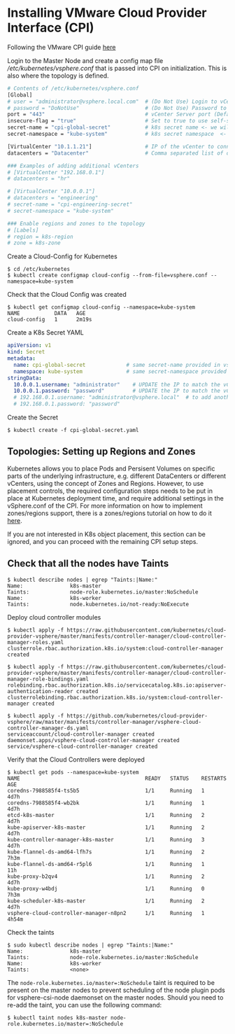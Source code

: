 <!-- markdownlint-disable MD014 -->
# Installing VMware Cloud Provider Interface (CPI)

Following the VMware CPI guide [here](https://github.com/kubernetes/cloud-provider-vsphere/blob/master/docs/book/tutorials/kubernetes-on-vsphere-with-kubeadm.md)

Login to the Master Node and create a config map file */etc/kubernetes/vsphere.conf* that is passed into CPI on initialization. This is also where the topology is defined.

```bash
# Contents of /etc/kubernetes/vsphere.conf
[Global]
# user = "administrator@vsphere.local.com"  # (Do Not Use) Login to vCenter
# password = "DoNotUse"                     # (Do Not Use) Password to vCenter
port = "443"                                # vCenter Server port (Default: 443)
insecure-flag = "true"                      # Set to true to use self-signed certificate
secret-name = "cpi-global-secret"           # k8s secret name <- we will create this later
secret-namespace = "kube-system"            # k8s secret namespace  <- we will create this later

[VirtualCenter "10.1.1.21"]                 # IP of the vCenter to connect to
datacenters = "Datacenter"                  # Comma separated list of datacenters where kubernetes node VMs are present

### Examples of adding additional vCenters
# [VirtualCenter "192.168.0.1"]
# datacenters = "hr"

# [VirtualCenter "10.0.0.1"]
# datacenters = "engineering"
# secret-name = "cpi-engineering-secret"
# secret-namespace = "kube-system"

### Enable regions and zones to the topology
# [Labels]
# region = k8s-region
# zone = k8s-zone
```

Create a Cloud-Config for Kubernetes

```text
$ cd /etc/kubernetes
$ kubectl create configmap cloud-config --from-file=vsphere.conf --namespace=kube-system
```

Check that the Cloud Config was created

```text
$ kubectl get configmap cloud-config --namespace=kube-system
NAME           DATA   AGE
cloud-config   1      2m19s
```

Create a K8s Secret YAML

```yaml
apiVersion: v1
kind: Secret
metadata:
  name: cpi-global-secret             # same secret-name provided in vsphere.conf
  namespace: kube-system              # same secret-namespace provided in vsphere.conf
stringData:
  10.0.0.1.username: "administrator"    # UPDATE the IP to match the vCenter IP
  10.0.0.1.password: "password"         # UPDATE the IP to match the vCenter IP
  # 192.168.0.1.username: "administrator@vsphere.local"  # to add another vCenter to the same secret
  # 192.168.0.1.password: "password"
```

Create the Secret

```text
$ kubectl create -f cpi-global-secret.yaml
```

## Topologies: Setting up Regions and Zones

Kubernetes allows you to place Pods and Persisent Volumes on specific parts of the underlying infrastructure, e.g. different DataCenters or different vCenters, using the concept of Zones and Regions. However, to use placement controls, the required configuration steps needs to be put in place at Kubernetes deployment time, and require additional settings in the vSphere.conf of the CPI. For more information on how to implement zones/regions support, there is a zones/regions tutorial on how to do it [here](https://github.com/kubernetes/cloud-provider-vsphere/blob/master/docs/book/tutorials/deploying_cpi_and_csi_with_multi_dc_vc_aka_zones.md).

If you are not interested in K8s object placement, this section can be ignored, and you can proceed with the remaining CPI setup steps.

## Check that all the nodes have Taints

```text
$ kubectl describe nodes | egrep "Taints:|Name:"
Name:               k8s-master
Taints:             node-role.kubernetes.io/master:NoSchedule
Name:               k8s-worker
Taints:             node.kubernetes.io/not-ready:NoExecute
```

Deploy cloud controller modules

```text
$ kubectl apply -f https://raw.githubusercontent.com/kubernetes/cloud-provider-vsphere/master/manifests/controller-manager/cloud-controller-manager-roles.yaml
clusterrole.rbac.authorization.k8s.io/system:cloud-controller-manager created

$ kubectl apply -f https://raw.githubusercontent.com/kubernetes/cloud-provider-vsphere/master/manifests/controller-manager/cloud-controller-manager-role-bindings.yaml
rolebinding.rbac.authorization.k8s.io/servicecatalog.k8s.io:apiserver-authentication-reader created
clusterrolebinding.rbac.authorization.k8s.io/system:cloud-controller-manager created

$ kubectl apply -f https://github.com/kubernetes/cloud-provider-vsphere/raw/master/manifests/controller-manager/vsphere-cloud-controller-manager-ds.yaml
serviceaccount/cloud-controller-manager created
daemonset.apps/vsphere-cloud-controller-manager created
service/vsphere-cloud-controller-manager created
```

Verify that the Cloud Controllers were deployed

```text
$ kubectl get pods --namespace=kube-system
NAME                                        READY   STATUS    RESTARTS   AGE
coredns-7988585f4-ts5b5                     1/1     Running   1          4d7h
coredns-7988585f4-wb2bk                     1/1     Running   1          4d7h
etcd-k8s-master                             1/1     Running   2          4d7h
kube-apiserver-k8s-master                   1/1     Running   2          4d7h
kube-controller-manager-k8s-master          1/1     Running   3          4d7h
kube-flannel-ds-amd64-lfh7s                 1/1     Running   2          7h3m
kube-flannel-ds-amd64-r5pl6                 1/1     Running   1          11h
kube-proxy-b2qv4                            1/1     Running   2          4d7h
kube-proxy-w4bdj                            1/1     Running   0          7h3m
kube-scheduler-k8s-master                   1/1     Running   2          4d7h
vsphere-cloud-controller-manager-n8pn2      1/1     Running   1          4h54m
```

Check the taints

```text
$ sudo kubectl describe nodes | egrep "Taints:|Name:"
Name:               k8s-master
Taints:             node-role.kubernetes.io/master:NoSchedule
Name:               k8s-worker
Taints:             <none>
```

The `node-role.kubernetes.io/master=:NoSchedule` taint is required to be present on the master nodes to prevent scheduling of the node plugin pods for vsphere-csi-node daemonset on the master nodes. Should you need to re-add the taint, you can use the following command:

```text
$ kubectl taint nodes k8s-master node-role.kubernetes.io/master=:NoSchedule
```
